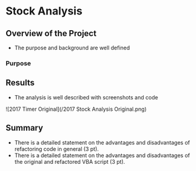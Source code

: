 # Stock Analysis

## Overview of the Project

- The purpose and background are well defined

### Purpose

## Results

- The analysis is well described with screenshots and code

![2017 Timer Original](/2017 Stock Analysis Original.png)


## Summary

- There is a detailed statement on the advantages and disadvantages of refactoring code in general (3 pt).
- There is a detailed statement on the advantages and disadvantages of the original and refactored VBA script (3 pt).
